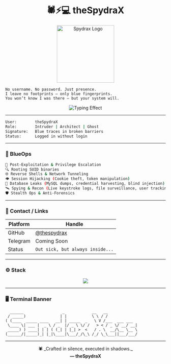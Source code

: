 
<h1 align="center">🕷️⚡💻 theSpydraX</h1>
<p align="center">
  <img src="https://i.ibb.co/ZRz3pjXb/retouch-2025062617054096.png" width="180" alt="Spydrax Logo"/>
</p>

```
No username. No password. Just presence.
I leave no footprints — only blue fingerprints.
You won’t know I was there — but your system will.
```

<p align="center">
  <img src="https://readme-typing-svg.herokuapp.com?font=Fira+Code&size=22&pause=1000&center=true&vCenter=true&color=00BFFF&width=435&lines=No+footprints,+just+blue+fingerprints.;Invisible+in+logs,+embedded+in+memory.;I+don't+break+rules,+I+rewrite+them." alt="Typing Effect"/>
</p>

---

```bash
User:        theSpydraX
Role:        Intruder | Architect | Ghost
Signature:   Blue traces in broken barriers
Status:      Logged in without login
```

---

### 🔵 BlueOps

```bash
🧠 Post-Exploitation & Privilege Escalation
🔍 Rooting SUID binaries
🌐 Reverse Shells & Network Tunneling
👁️ Session Hijacking (Cookie theft, token manipulation)
🧩 Database Leaks (MySQL dumps, credential harvesting, blind injection)
🛰️ Spying & Recon (Live keystroke logs, file surveillance, user tracking)
🛡️ Stealth Ops & Anti-Forensics
```

---

### 🧿 Contact / Links

| Platform | Handle |
|----------|--------|
| GitHub   | [@thespydrax](https://github.com/thespydrax) |
| Telegram | Coming Soon |
| Status   | `Out sick, but always inside...`

---

### ⚙️ Stack

<p align="center">
  <img src="https://skillicons.dev/icons?i=php,bash,python,linux,html" />
</p>

---

### 🖥️ Terminal Banner

```
  ______                 _            __   __            
 / _____)               | |           \ \ / /            
( (____  _____ ____   __| | _____  _   \ V /___  ___ ___ 
 \____ \| ___ |  _ \ / _  |/ _ \ \/ /   > < / _ \/ __/ __|
 _____) ) ____| | | ( (_| | |_| >  <   / . \  __/\__ \__ \
(______/|_____)_| |_|\____|\___/_/\_\ /_/ \_\___||___/___/

```

---

<p align="center">
  🕷️ _Crafted in silence, executed in shadows._<br>
  <strong>— theSpydraX</strong>
</p>
